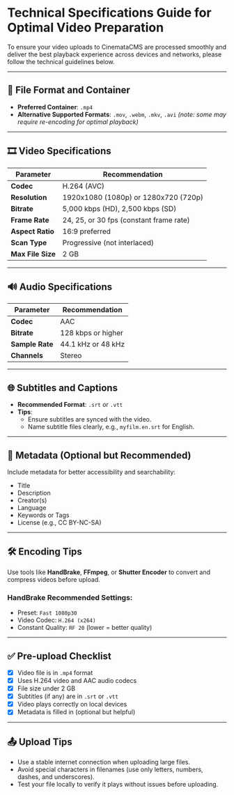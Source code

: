 # Technical Specifications Guide for Optimal Video Preparation

To ensure your video uploads to CinemataCMS are processed smoothly and deliver the best playback experience across devices and networks, please follow the technical guidelines below.

---

## 📁 File Format and Container

- **Preferred Container**: `.mp4`
- **Alternative Supported Formats**: `.mov`, `.webm`, `.mkv`, `.avi` *(note: some may require re-encoding for optimal playback)*

---

## 🎞 Video Specifications

| Parameter         | Recommendation                          |
|------------------|------------------------------------------|
| **Codec**        | H.264 (AVC)                              |
| **Resolution**   | 1920x1080 (1080p) or 1280x720 (720p)     |
| **Bitrate**      | 5,000 kbps (HD), 2,500 kbps (SD)         |
| **Frame Rate**   | 24, 25, or 30 fps (constant frame rate)  |
| **Aspect Ratio** | 16:9 preferred                           |
| **Scan Type**    | Progressive (not interlaced)             |
| **Max File Size**| 2 GB                                     |

---

## 🔊 Audio Specifications

| Parameter        | Recommendation             |
|-----------------|-----------------------------|
| **Codec**       | AAC                         |
| **Bitrate**     | 128 kbps or higher          |
| **Sample Rate** | 44.1 kHz or 48 kHz          |
| **Channels**    | Stereo                      |

---

## 🌐 Subtitles and Captions

- **Recommended Format**: `.srt` or `.vtt`
- **Tips**:
  - Ensure subtitles are synced with the video.
  - Name subtitle files clearly, e.g., `myfilm.en.srt` for English.

---

## 📝 Metadata (Optional but Recommended)

Include metadata for better accessibility and searchability:
- Title
- Description
- Creator(s)
- Language
- Keywords or Tags
- License (e.g., CC BY-NC-SA)

---

## 🛠 Encoding Tips

Use tools like **HandBrake**, **FFmpeg**, or **Shutter Encoder** to convert and compress videos before upload.

### HandBrake Recommended Settings:
- Preset: `Fast 1080p30`
- Video Codec: `H.264 (x264)`
- Constant Quality: `RF 20` (lower = better quality)

---

## ✅ Pre-upload Checklist

- [x] Video file is in `.mp4` format  
- [x] Uses H.264 video and AAC audio codecs  
- [x] File size under 2 GB  
- [x] Subtitles (if any) are in `.srt` or `.vtt`  
- [x] Video plays correctly on local devices  
- [x] Metadata is filled in (optional but helpful)  

---

## 📤 Upload Tips

- Use a stable internet connection when uploading large files.
- Avoid special characters in filenames (use only letters, numbers, dashes, and underscores).
- Test your file locally to verify it plays without issues before uploading.
